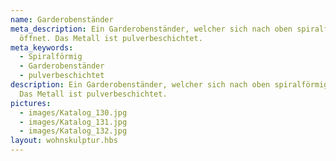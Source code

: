 ```yaml
---
name: Garderobenständer
meta_description: Ein Garderobenständer, welcher sich nach oben spiralförmig
  öffnet. Das Metall ist pulverbeschichtet.
meta_keywords:
  - Spiralförmig
  - Garderobenständer
  - pulverbeschichtet
description: Ein Garderobenständer, welcher sich nach oben spiralförmig öffnet.
  Das Metall ist pulverbeschichtet.
pictures:
  - images/Katalog_130.jpg
  - images/Katalog_131.jpg
  - images/Katalog_132.jpg
layout: wohnskulptur.hbs
---
```

